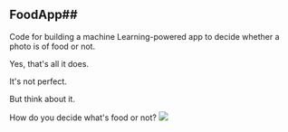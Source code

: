## F o o d A p p ## 


Code for building a machine Learning-powered app to decide whether a photo is of food or not.

Yes, that's all it does.

It's not perfect.

But think about it.

How do you decide what's food or not?
 <img src= "https://github.com/shashankpulijala/FoodApp/assets/16255945/d7f6a110-0aef-4e45-9594-e19eb893559d"/>












 
